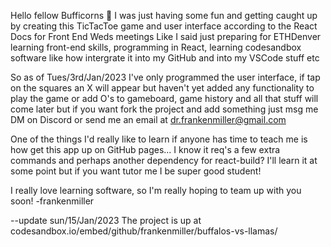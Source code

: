 Hello fellow Bufficorns 🦬
I was just having some fun and getting caught up by creating this TicTacToe game and user interface according to the React Docs for Front End Weds meetings
Like I said just preparing for ETHDenver learning front-end skills, programming in React, learning codesandbox software like how intergrate it into my GitHub and into my VSCode stuff etc

So as of Tues/3rd/Jan/2023 I've only programmed the user interface, if tap on the squares an X will appear but haven't yet added any functionality to play the game or add O's to gameboard, game history and all that stuff will come later but if you want fork the project and add something just msg me DM on Discord or send me an email at dr.frankenmiller@gmail.com

One of the things I'd really like to learn if anyone has time to teach me is how get this app up on GitHub pages... I know it req's a few extra commands and perhaps another dependency for react-build? I'll learn it at some point but if you want tutor me I be super good student!

I really love learning software, so I'm really hoping to team up with you soon! -frankenmiller

--update sun/15/Jan/2023 The project is up at codesandbox.io/embed/github/frankenmiller/buffalos-vs-llamas/

